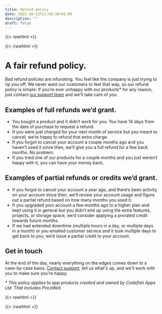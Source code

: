 ```yaml
---
title: Refund policy
date: 2022-10-13T11:58:39+01:00
description: ""
draft: false
---
```


{{< rawhtml >}}
<div class="post-wrapper">
{{< /rawhtml >}}

# A fair refund policy.

Bad refund policies are infuriating. You feel like the company is just trying to rip you off. We never want our customers to feel that way, so our refund policy is simple: If you’re ever unhappy with our products* for any reason, just contact [our support team](mailto:support@pricewell.io) and we'll take care of you.

## Examples of full refunds we’d grant.

* You bought a product and it didn’t work for you. You have 14 days from the date of purchase to request a refund.
* If you were just charged for your next month of service but you meant to cancel, we’re happy to refund that extra charge.
* If you forgot to cancel your account a couple months ago and you haven’t used it since then, we’ll give you a full refund for a few back months. No problem.
* If you tried one of our products for a couple months and you just weren’t happy with it, you can have your money back.

## Examples of partial refunds or credits we’d grant.

* If you forgot to cancel your account a year ago, and there’s been activity on your account since then, we’ll review your account usage and figure out a partial refund based on how many months you used it.
* If you upgraded your account a few months ago to a higher plan and kept using it in general but you didn’t end up using the extra features, projects, or storage space, we’d consider applying a prorated credit towards future months.
* If we had extended downtime (multiple hours in a day, or multiple days in a month) or you emailed customer service and it took multiple days to get back to you, we’d issue a partial credit to your account.

## Get in touch

At the end of the day, nearly everything on the edges comes down to a case-by-case basis. [Contact support](mailto:support@pricewell.io), tell us what's up, and we'll work with you to make sure you’re happy.

\* *This policy applies to app products created and owned by Codefish Apps Ltd. That includes PriceWell.*

{{< rawhtml >}}
</div>
{{< /rawhtml >}}